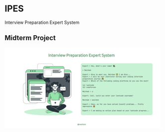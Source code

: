 # IPES
Interview Preparation Expert System

## Midterm Project

<img src = "view.jpg" alt = "screenshot" />
